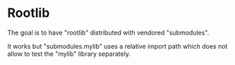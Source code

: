 # Rootlib
The goal is to have "rootlib" distributed with vendored "submodules".

It works but "submodules.mylib" uses a relative import path which does not allow to test the "mylib" library separately.

